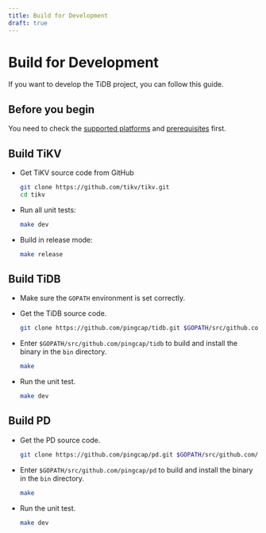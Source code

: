 ```yaml
---
title: Build for Development
draft: true
---
```


# Build for Development

If you want to develop the TiDB project, you can follow this guide.

## Before you begin

You need to check the [supported platforms](/dev-guide/requirements.md#supported-platforms) and [prerequisites](/dev-guide/requirements.md#prerequisites) first.

## Build TiKV

+ Get TiKV source code from GitHub

    ```bash
    git clone https://github.com/tikv/tikv.git
    cd tikv
    ```

+ Run all unit tests:

    ```bash
    make dev
    ```

+ Build in release mode:

    ```bash
    make release
    ```

## Build TiDB

+ Make sure the `GOPATH` environment is set correctly.

+ Get the TiDB source code.

    ```bash
    git clone https://github.com/pingcap/tidb.git $GOPATH/src/github.com/pingcap/tidb
    ```

+ Enter `$GOPATH/src/github.com/pingcap/tidb` to build and install the binary in the `bin` directory.

    ```bash
    make
    ```

+ Run the unit test.

    ```bash
    make dev
    ```

## Build PD

+ Get the PD source code.

    ```bash
    git clone https://github.com/pingcap/pd.git $GOPATH/src/github.com/pingcap/pd
    ```

+ Enter `$GOPATH/src/github.com/pingcap/pd` to build and install the binary in the `bin` directory.

    ```bash
    make
    ```

+ Run the unit test.

    ```bash
    make dev
    ```
